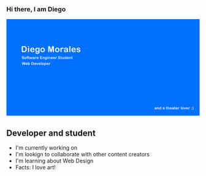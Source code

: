 ### Hi there, I am Diego

![](banner.png)

## Developer and student
- I'm currently working on 
- I'm lookign to collaborate with other content creators
- I'm learning about Web Design
- Facts: I love art!

